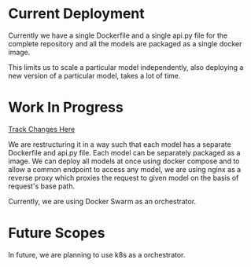 # Current Deployment

Currently we have a single Dockerfile and a single api.py file for the complete repository and all the models are packaged as a single docker image.

This limits us to scale a particular model independently, also deploying a new version of a particular model, takes a lot of time.

# Work In Progress

[Track Changes Here](https://github.com/Samagra-Development/ai-tools/tree/restructure)

We are restructuring it in a way such that each model has a separate Dockerfile and api.py file. Each model can be separately packaged as a image. We can deploy all models at once using docker compose and to allow a common endpoint to access any model, we are using nginx as a reverse proxy which proxies the request to given model on the basis of request's base path.

Currently, we are using Docker Swarm as an orchestrator.

# Future Scopes

In future, we are planning to use k8s as a orchestrator.
